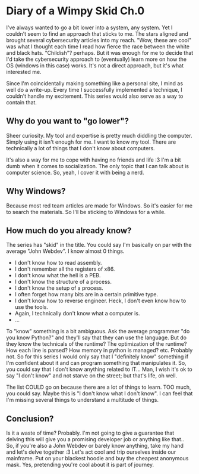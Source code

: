 # Diary of a Wimpy Skid Ch.0
I've always wanted to go a bit lower into a system, any system. Yet I couldn't seem to find an approach that sticks to me. The stars aligned and brought several cybersecurity articles into my reach. "Wow, these are cool" was what I thought each time I read how fierce the race between the white and black hats. "Childish"? perhaps. But it was enough for me to decide that I'd take the cybersecurity approach to (eventually) learn more on how the OS (windows in this case) works. It's not a direct approach, but it's what interested me.

Since I'm coincidentally making something like a personal site, I mind as well do a write-up. Every time I successfully implemented a technique, I couldn't handle my excitement. This series would also serve as a way to contain that.

## Why do you want to "go lower"?
Sheer curiosity. My tool and expertise is pretty much diddling the computer. Simply using it isn't enough for me. I want to know my tool. There are technically a lot of things that I don't know about computers.

It's also a way for me to cope with having no friends and life :3 I'm a bit dumb when it comes to socialization. The only topic that I can talk about is computer science. So, yeah, I cover it with being a nerd.

## Why Windows?
Because most red team articles are made for Windows. So it's easier for me to search the materials. So I'll be sticking to Windows for a while.

## How much do you already know?
The series has "skid" in the title. You could say I'm basically on par with the average "John Webdev". I know almost 0 things. 

- I don't know how to read assembly. 
- I don't remember all the registers of x86. 
- I don't know what the hell is a PEB. 
- I don't know the structure of a process.
- I don't know the setup of a process.
- I often forget how many bits are in a certain primitive type.
- I don't know how to reverse engineer. Heck, I don't even know how to use the tools.
- Again, I technically don't know what a computer is.
- ...

To "know" something is a bit ambiguous. Ask the average programmer "do you know Python?" and they'll say that they can use the language. But do they know the technicals of the runtime? The optimization of the runtime? How each line is parsed? How memory in python is managed? etc. Probably not. So for this series I would only say that I "definitely know" something if I'm confident about it and can program something that manipulates it. So, you could say that I don't know anything related to IT... Man, I wish it's ok to say "I don't know" and not starve on the street; but that's life, oh well.

The list COULD go on because there are a lot of things to learn. TOO much, you could say. Maybe this is "I don't know what I don't know". I can feel that I'm missing several things to understand a multitude of things. 

## Conclusion?
Is it a waste of time? Probably. I'm not going to give a guarantee that delving this will give you a promising developer job or anything like that.. So, if you're also a John Webdev or barely know anything, take my hand and let's delve together :3 Let's act cool and trip ourselves inside our mainframe. Put on your blackest hoodie and buy the cheapest anonymous mask. Yes, pretending you're cool about it is part of journey.
